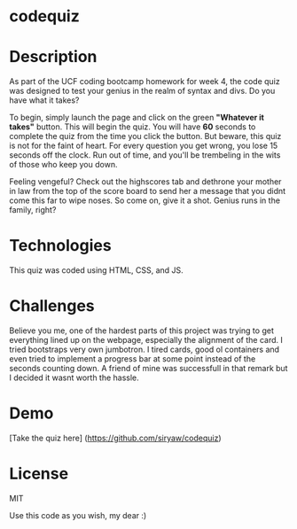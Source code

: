 # codequiz

# Description

As part of the UCF coding bootcamp homework for week 4, the code quiz was designed to test your genius in the realm of syntax and divs. Do you have what it takes?

To begin, simply launch the page and click on the green **"Whatever it takes"** button. This will begin the quiz. You will have **60** seconds to complete the quiz from the time you click the button. But beware, this quiz is not for the faint of heart. For every question you get wrong, you lose 15 seconds off the clock. Run out of time, and you'll be trembeling in the wits of those who keep you down.

Feeling vengeful? Check out the highscores tab and dethrone your mother in law from the top of the score board to send her a message that you didnt come this far to wipe noses. So come on, give it a shot. Genius runs in the family, right?

#  Technologies

This quiz was coded using HTML, CSS, and JS.

# Challenges

Believe you me, one of the hardest parts of this project was trying to get everything lined up on the webpage, especially the alignment of the card. I tried bootstraps very own jumbotron. I tired cards, good ol containers and even tried to implement a progress bar at some point instead of the seconds counting down. A friend of mine was successfull in that remark but I decided it wasnt worth the hassle. 

# Demo

[Take the quiz here] (https://github.com/siryaw/codequiz)

# License

MIT 

Use this code as you wish, my dear :) 

